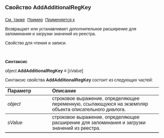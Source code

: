 ﻿<html>
<head>
<title>Описательный диалог\AddAdditionalRegKey</title>
</head>

<body>

<p><strong><font size="4" face="Arial">Свойство AddAdditionalRegKey<br>
<br>
</font></strong><font face="Arial"><a href="../AsDialogEx.html">См. 
также</a>&nbsp;
<u>Пример</u>&nbsp; <a
href="../AsDialogEx.html">Применяется к</a></font></p>

<p><font face="Arial">Возвращает или устанавливает дополнительное 
расширение для запоминания и загрузки значений из реестра.</font></p>

<p><font face="Arial">Свойство для чтения и записи.
</font></p>

<p class="label">&nbsp;</p>

<p class="label"><font face="Arial"><b>Синтаксис</b></font></p>

<p><font face="Arial"><em>object.</em><strong>AddAdditionalRegKey = </strong>
[<em>sValue</em>]</font></p>

<p><font face="Arial">Синтаксис свойства <strong>AddAdditionalRegKey</strong>
состоит из следующих частей:</font></p>

<table border="1" cellPadding="5" cols="2" frame="below" rules="rows">
<TBODY>
  <tr vAlign="top">
    <td class="label" width="29%"><font face="Arial"><b>Параметр</b></font></td>
    <td class="label" width="71%"><font face="Arial"><strong>Описание</strong></font></td>
  </tr>
  <tr>
    <td width="29%"><em><font face="Arial">object</font></em></td>
    <td width="71%"><font face="Arial">строковое выражение, 
	определяющее переменную, ссылающуюся на экземпляр объекта описательного 
	диалога.</font></td>
  </tr>
  <tr>
    <td width="29%"><font face="Arial"><em>sValue</em></font></td>
    <td width="71%"><font face="Arial">строковое выражение, 
	определяющее расширение для запоминания и загрузки значений из реестра.</font></td>
  </tr>
</TBODY>
</table>
</body>
</html>
